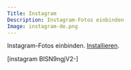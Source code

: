 ```yaml
---
Title: Instagram
Description: Instagram-Fotos einbinden
Image: instagram-de.png
---
```

Instagram-Fotos einbinden.
[Installieren](https://github.com/datenstrom/yellow-extensions/tree/master/features/instagram).

[instagram BISN9ngjV2-]


